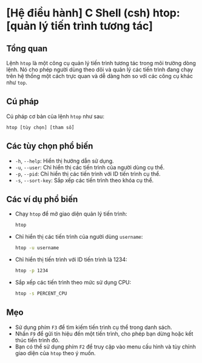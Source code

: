 # [Hệ điều hành] C Shell (csh) htop: [quản lý tiến trình tương tác]

## Tổng quan
Lệnh `htop` là một công cụ quản lý tiến trình tương tác trong môi trường dòng lệnh. Nó cho phép người dùng theo dõi và quản lý các tiến trình đang chạy trên hệ thống một cách trực quan và dễ dàng hơn so với các công cụ khác như `top`.

## Cú pháp
Cú pháp cơ bản của lệnh `htop` như sau:
```
htop [tùy chọn] [tham số]
```

## Các tùy chọn phổ biến
- `-h`, `--help`: Hiển thị hướng dẫn sử dụng.
- `-u`, `--user`: Chỉ hiển thị các tiến trình của người dùng cụ thể.
- `-p`, `--pid`: Chỉ hiển thị các tiến trình với ID tiến trình cụ thể.
- `-s`, `--sort-key`: Sắp xếp các tiến trình theo khóa cụ thể.

## Các ví dụ phổ biến
- Chạy `htop` để mở giao diện quản lý tiến trình:
  ```bash
  htop
  ```

- Chỉ hiển thị các tiến trình của người dùng `username`:
  ```bash
  htop -u username
  ```

- Chỉ hiển thị tiến trình với ID tiến trình là 1234:
  ```bash
  htop -p 1234
  ```

- Sắp xếp các tiến trình theo mức sử dụng CPU:
  ```bash
  htop -s PERCENT_CPU
  ```

## Mẹo
- Sử dụng phím `F3` để tìm kiếm tiến trình cụ thể trong danh sách.
- Nhấn `F9` để gửi tín hiệu đến một tiến trình, cho phép bạn dừng hoặc kết thúc tiến trình đó.
- Bạn có thể sử dụng phím `F2` để truy cập vào menu cấu hình và tùy chỉnh giao diện của `htop` theo ý muốn.